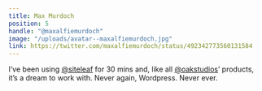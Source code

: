 ```yaml
---
title: Max Murdoch
position: 5
handle: "@maxalfiemurdoch"
image: "/uploads/avatar--maxalfiemurdoch.jpg"
link: https://twitter.com/maxalfiemurdoch/status/492342773560131584
---
```


I’ve been using [@siteleaf](https://twitter.com/siteleaf) for 30 mins and, like all [@oakstudios](https://twitter.com/oakstudios)’ products, it’s a dream to work with. Never again, Wordpress. Never ever.
